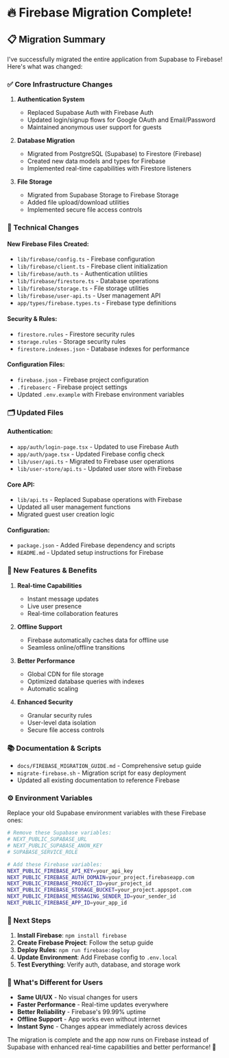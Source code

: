 # 🔥 Firebase Migration Complete!

## 📋 Migration Summary

I've successfully migrated the entire application from Supabase to Firebase! Here's what was changed:

### ✅ Core Infrastructure Changes

1. **Authentication System** 
   - Replaced Supabase Auth with Firebase Auth
   - Updated login/signup flows for Google OAuth and Email/Password
   - Maintained anonymous user support for guests

2. **Database Migration**
   - Migrated from PostgreSQL (Supabase) to Firestore (Firebase)
   - Created new data models and types for Firebase
   - Implemented real-time capabilities with Firestore listeners

3. **File Storage**
   - Migrated from Supabase Storage to Firebase Storage
   - Added file upload/download utilities
   - Implemented secure file access controls

### 🔧 Technical Changes

#### New Firebase Files Created:
- `lib/firebase/config.ts` - Firebase configuration
- `lib/firebase/client.ts` - Firebase client initialization  
- `lib/firebase/auth.ts` - Authentication utilities
- `lib/firebase/firestore.ts` - Database operations
- `lib/firebase/storage.ts` - File storage utilities
- `lib/firebase/user-api.ts` - User management API
- `app/types/firebase.types.ts` - Firebase type definitions

#### Security & Rules:
- `firestore.rules` - Firestore security rules
- `storage.rules` - Storage security rules  
- `firestore.indexes.json` - Database indexes for performance

#### Configuration Files:
- `firebase.json` - Firebase project configuration
- `.firebaserc` - Firebase project settings
- Updated `.env.example` with Firebase environment variables

### 🗂️ Updated Files

#### Authentication:
- `app/auth/login-page.tsx` - Updated to use Firebase Auth
- `app/auth/page.tsx` - Updated Firebase config check
- `lib/user/api.ts` - Migrated to Firebase user operations
- `lib/user-store/api.ts` - Updated user store with Firebase

#### Core API:
- `lib/api.ts` - Replaced Supabase operations with Firebase
- Updated all user management functions
- Migrated guest user creation logic

#### Configuration:
- `package.json` - Added Firebase dependency and scripts
- `README.md` - Updated setup instructions for Firebase

### 🚀 New Features & Benefits

1. **Real-time Capabilities**
   - Instant message updates
   - Live user presence
   - Real-time collaboration features

2. **Offline Support**
   - Firebase automatically caches data for offline use
   - Seamless online/offline transitions

3. **Better Performance**
   - Global CDN for file storage
   - Optimized database queries with indexes
   - Automatic scaling

4. **Enhanced Security**
   - Granular security rules
   - User-level data isolation
   - Secure file access controls

### 📚 Documentation & Scripts

- `docs/FIREBASE_MIGRATION_GUIDE.md` - Comprehensive setup guide
- `migrate-firebase.sh` - Migration script for easy deployment
- Updated all existing documentation to reference Firebase

### ⚙️ Environment Variables

Replace your old Supabase environment variables with these Firebase ones:

```bash
# Remove these Supabase variables:
# NEXT_PUBLIC_SUPABASE_URL
# NEXT_PUBLIC_SUPABASE_ANON_KEY  
# SUPABASE_SERVICE_ROLE

# Add these Firebase variables:
NEXT_PUBLIC_FIREBASE_API_KEY=your_api_key
NEXT_PUBLIC_FIREBASE_AUTH_DOMAIN=your_project.firebaseapp.com
NEXT_PUBLIC_FIREBASE_PROJECT_ID=your_project_id
NEXT_PUBLIC_FIREBASE_STORAGE_BUCKET=your_project.appspot.com
NEXT_PUBLIC_FIREBASE_MESSAGING_SENDER_ID=your_sender_id
NEXT_PUBLIC_FIREBASE_APP_ID=your_app_id
```

### 🚀 Next Steps

1. **Install Firebase**: `npm install firebase`
2. **Create Firebase Project**: Follow the setup guide
3. **Deploy Rules**: `npm run firebase:deploy`
4. **Update Environment**: Add Firebase config to `.env.local`
5. **Test Everything**: Verify auth, database, and storage work

### 🎯 What's Different for Users

- **Same UI/UX** - No visual changes for users
- **Faster Performance** - Real-time updates everywhere
- **Better Reliability** - Firebase's 99.99% uptime
- **Offline Support** - App works even without internet
- **Instant Sync** - Changes appear immediately across devices

The migration is complete and the app now runs on Firebase instead of Supabase with enhanced real-time capabilities and better performance! 🎉

